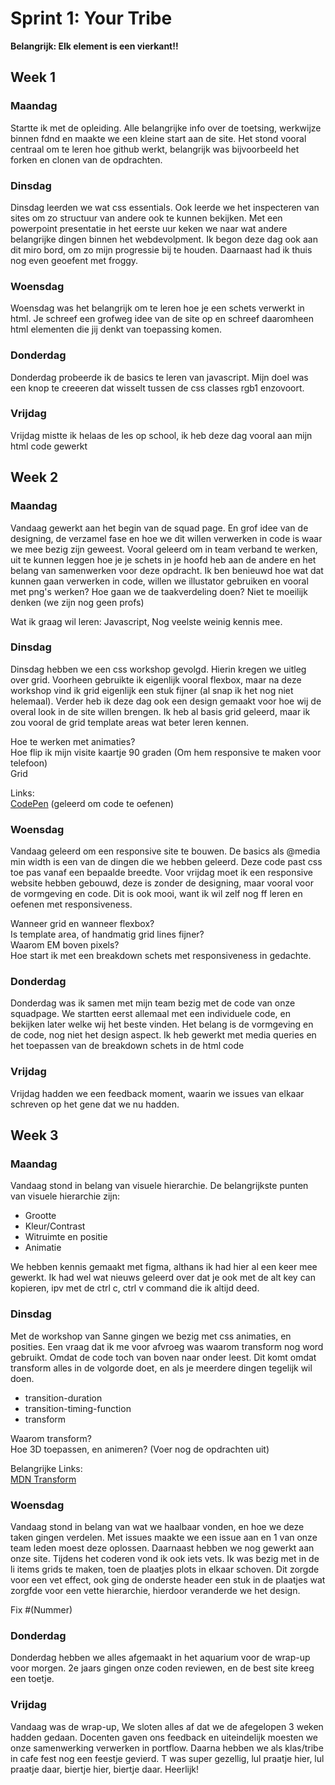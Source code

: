 # Sprint 1: Your Tribe

**Belangrijk: Elk element is een vierkant!!**

## Week 1

### Maandag
Startte ik met de opleiding. Alle belangrijke info over de toetsing, werkwijze binnen fdnd en maakte we een kleine start aan de site. Het stond vooral centraal om te leren hoe github werkt, belangrijk was bijvoorbeeld het forken en clonen van de opdrachten.

### Dinsdag
Dinsdag leerden we wat css essentials. Ook leerde we het inspecteren van sites om zo structuur van andere ook te kunnen bekijken. Met een powerpoint presentatie in het eerste uur keken we naar wat andere belangrijke dingen binnen het webdevolpment. Ik begon deze dag ook aan dit miro bord, om zo mijn progressie bij te houden. Daarnaast had ik thuis nog even geoefent met froggy.

### Woensdag
Woensdag was het belangrijk om te leren hoe je een schets verwerkt in html. Je schreef een grofweg idee van de site op en schreef daaromheen html elementen die jij denkt van toepassing komen.

### Donderdag
Donderdag probeerde ik de basics te leren van javascript. Mijn doel was een knop te creeeren dat wisselt tussen de css classes rgb1 enzovoort.

### Vrijdag
Vrijdag mistte ik helaas de les op school, ik heb deze dag vooral aan mijn html code gewerkt

## Week 2

### Maandag
Vandaag gewerkt aan het begin van de squad page. En grof idee van de designing, de verzamel fase en hoe we dit willen verwerken in code is waar we mee bezig zijn geweest. Vooral geleerd om in team verband te werken, uit te kunnen leggen hoe je je schets in je hoofd heb aan de andere en het belang van samenwerken voor deze opdracht. Ik ben benieuwd hoe wat dat kunnen gaan verwerken in code, willen we illustator gebruiken en vooral met png's werken? Hoe gaan we de taakverdeling doen? Niet te moeilijk denken (we zijn nog geen profs)

Wat ik graag wil leren: Javascript, Nog veelste weinig kennis mee.

### Dinsdag
Dinsdag hebben we een css workshop gevolgd. Hierin kregen we uitleg over grid. Voorheen gebruikte ik eigenlijk vooral flexbox, maar na deze workshop vind ik grid eigenlijk een stuk fijner (al snap ik het nog niet helemaal). Verder heb ik deze dag ook een design gemaakt voor hoe wij de overal look in de site willen brengen. Ik heb al basis grid geleerd, maar ik zou vooral de grid template areas wat beter leren kennen.

Hoe te werken met animaties?  
Hoe flip ik mijn visite kaartje 90 graden (Om hem responsive te maken voor telefoon)  
Grid  

Links:  
[CodePen](https://codepen.io/) (geleerd om code te oefenen)

### Woensdag
Vandaag geleerd om een responsive site te bouwen. De basics als @media min width is een van de dingen die we hebben geleerd. Deze code past css toe pas vanaf een bepaalde breedte. Voor vrijdag moet ik een responsive website hebben gebouwd, deze is zonder de designing, maar vooral voor de vormgeving en code. Dit is ook mooi, want ik wil zelf nog ff leren en oefenen met responsiveness.

Wanneer grid en wanneer flexbox?  
Is template area, of handmatig grid lines fijner?  
Waarom EM boven pixels?  
Hoe start ik met een breakdown schets met responsiveness in gedachte.

### Donderdag
Donderdag was ik samen met mijn team bezig met de code van onze squadpage. We startten eerst allemaal met een individuele code, en bekijken later welke wij het beste vinden. Het belang is de vormgeving en de code, nog niet het design aspect. Ik heb gewerkt met media queries en het toepassen van de breakdown schets in de html code

### Vrijdag
Vrijdag hadden we een feedback moment, waarin we issues van elkaar schreven op het gene dat we nu hadden.

## Week 3

### Maandag
Vandaag stond in belang van visuele hierarchie. De belangrijkste punten van visuele hierarchie zijn:
- Grootte
- Kleur/Contrast
- Witruimte en positie
- Animatie

We hebben kennis gemaakt met figma, althans ik had hier al een keer mee gewerkt. Ik had wel wat nieuws geleerd over dat je ook met de alt key can kopieren, ipv met de ctrl c, ctrl v command die ik altijd deed.

### Dinsdag
Met de workshop van Sanne gingen we bezig met css animaties, en posities. Een vraag dat ik me voor afvroeg was waarom transform nog word gebruikt. Omdat de code toch van boven naar onder leest. Dit komt omdat transform alles in de volgorde doet, en als je meerdere dingen tegelijk wil doen.

- transition-duration
- transition-timing-function
- transform

Waarom transform?  
Hoe 3D toepassen, en animeren? (Voer nog de opdrachten uit)  

Belangrijke Links:  
[MDN Transform](https://developer.mozilla.org/en-US/docs/Web/CSS/transform)

### Woensdag
Vandaag stond in belang van wat we haalbaar vonden, en hoe we deze taken gingen verdelen. Met issues maakte we een issue aan en 1 van onze team leden moest deze oplossen. Daarnaast hebben we nog gewerkt aan onze site. Tijdens het coderen vond ik ook iets vets. Ik was bezig met in de li items grids te maken, toen de plaatjes plots in elkaar schoven. Dit zorgde voor een vet effect, ook ging de onderste header een stuk in de plaatjes wat zorgfde voor een vette hierarchie, hierdoor veranderde we het design.

Fix #(Nummer)

### Donderdag
Donderdag hebben we alles afgemaakt in het aquarium voor de wrap-up voor morgen. 2e jaars gingen onze coden reviewen, en de best site kreeg een toetje.

### Vrijdag
Vandaag was de wrap-up, We sloten alles af dat we de afegelopen 3 weken hadden gedaan. Docenten gaven ons feedback en uiteindelijk moesten we onze samenwerking verwerken in portflow. Daarna hebben we als klas/tribe in cafe fest nog een feestje gevierd. T was super gezellig, lul praatje hier, lul praatje daar, biertje hier, biertje daar. Heerlijk!
